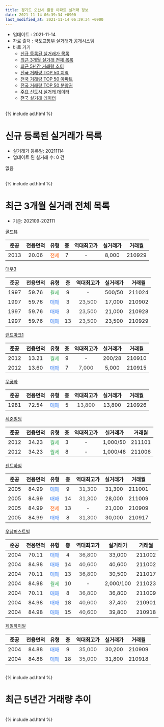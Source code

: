 ```yaml
---
title: 경기도 오산시 궐동 아파트 실거래 정보
date: 2021-11-14 06:39:34 +0900
last_modified_at: 2021-11-14 06:39:34 +0900
---
```


* 업데이트 : 2021-11-14
* 자료 출처 : [국토교통부 실거래가 공개시스템](http://rt.molit.go.kr)
* 바로 가기
    * [신규 등록된 실거래가 목록](#신규-등록된-실거래가-목록)
    * [최근 3개월 실거래 전체 목록](#최근-3개월-실거래-전체-목록)
    * [최근 5년간 거래량 추이](#최근-5년간-거래량-추이)
    * [전국 거래량 TOP 50 지역](https://inasie.github.io/apt-trade-info/최근-3개월-전국에서-가장-거래가-많이-발생한-지역)
    * [전국 거래량 TOP 50 아파트](https://inasie.github.io/apt-trade-info/최근-3개월-전국에서-가장-거래가-많이-발생한-아파트)
    * [전국 거래량 TOP 50 분양권](https://inasie.github.io/apt-trade-info/최근-3개월-전국에서-가장-거래가-많이-발생한-분양권)
    * [주요 신도시 실거래 데이터](https://inasie.github.io/apt-trade-info/주요-신도시)
    * [전국 실거래 데이터](https://inasie.github.io/apt-trade-info/전국)
<br>
{% include ad.html %}
<br>

# 신규 등록된 실거래가 목록
* 실거래가 등록일: 20211114
* 업데이트 된 실거래 수: 0 건

없음

<br>
{% include ad.html %}
<br>

# 최근 3개월 실거래 전체 목록
* 기준: 202109-202111


[골드뷰](https://search.naver.com/search.naver?query=%EA%B2%BD%EA%B8%B0%EB%8F%84+%EC%98%A4%EC%82%B0%EC%8B%9C+%EA%B6%90%EB%8F%99+%EA%B3%A8%EB%93%9C%EB%B7%B0)

|준공|전용면적|유형|층|역대최고가|실거래가|거래월|
|:---:|:---:|:---:|:---:|:---:|:---:|:---:|
|2013|20.06|<span style="color:#ff5a00">전세</span>|7|<span style="color:#444444">-</span>|8,000|210929|

[대우3](https://search.naver.com/search.naver?query=%EA%B2%BD%EA%B8%B0%EB%8F%84+%EC%98%A4%EC%82%B0%EC%8B%9C+%EA%B6%90%EB%8F%99+%EB%8C%80%EC%9A%B03)

|준공|전용면적|유형|층|역대최고가|실거래가|거래월|
|:---:|:---:|:---:|:---:|:---:|:---:|:---:|
|1997|59.76|<span style="color:#34a853">월세</span>|9|<span style="color:#444444">-</span>|500/50|211024|
|1997|59.76|<span style="color:#4285f3">매매</span>|3|<span style="color:#444444">23,500</span>|17,000|210902|
|1997|59.76|<span style="color:#4285f3">매매</span>|3|<span style="color:#444444">23,500</span>|21,000|210928|
|1997|59.76|<span style="color:#4285f3">매매</span>|13|<span style="color:#444444">23,500</span>|23,500|210929|

[랜드마크1](https://search.naver.com/search.naver?query=%EA%B2%BD%EA%B8%B0%EB%8F%84+%EC%98%A4%EC%82%B0%EC%8B%9C+%EA%B6%90%EB%8F%99+%EB%9E%9C%EB%93%9C%EB%A7%88%ED%81%AC1)

|준공|전용면적|유형|층|역대최고가|실거래가|거래월|
|:---:|:---:|:---:|:---:|:---:|:---:|:---:|
|2012|13.21|<span style="color:#34a853">월세</span>|9|<span style="color:#444444">-</span>|200/28|210910|
|2012|13.60|<span style="color:#4285f3">매매</span>|7|<span style="color:#444444">7,000</span>|5,000|210915|

[무궁화](https://search.naver.com/search.naver?query=%EA%B2%BD%EA%B8%B0%EB%8F%84+%EC%98%A4%EC%82%B0%EC%8B%9C+%EA%B6%90%EB%8F%99+%EB%AC%B4%EA%B6%81%ED%99%94)

|준공|전용면적|유형|층|역대최고가|실거래가|거래월|
|:---:|:---:|:---:|:---:|:---:|:---:|:---:|
|1981|72.54|<span style="color:#4285f3">매매</span>|5|<span style="color:#444444">13,800</span>|13,800|210926|

[세준빌딩](https://search.naver.com/search.naver?query=%EA%B2%BD%EA%B8%B0%EB%8F%84+%EC%98%A4%EC%82%B0%EC%8B%9C+%EA%B6%90%EB%8F%99+%EC%84%B8%EC%A4%80%EB%B9%8C%EB%94%A9)

|준공|전용면적|유형|층|역대최고가|실거래가|거래월|
|:---:|:---:|:---:|:---:|:---:|:---:|:---:|
|2012|34.23|<span style="color:#34a853">월세</span>|3|<span style="color:#444444">-</span>|1,000/50|211101|
|2012|34.23|<span style="color:#34a853">월세</span>|8|<span style="color:#444444">-</span>|1,000/48|211006|

[센트하임](https://search.naver.com/search.naver?query=%EA%B2%BD%EA%B8%B0%EB%8F%84+%EC%98%A4%EC%82%B0%EC%8B%9C+%EA%B6%90%EB%8F%99+%EC%84%BC%ED%8A%B8%ED%95%98%EC%9E%84)

|준공|전용면적|유형|층|역대최고가|실거래가|거래월|
|:---:|:---:|:---:|:---:|:---:|:---:|:---:|
|2005|84.99|<span style="color:#4285f3">매매</span>|9|<span style="color:#444444">31,300</span>|31,300|211001|
|2005|84.99|<span style="color:#4285f3">매매</span>|14|<span style="color:#444444">31,300</span>|28,000|211009|
|2005|84.99|<span style="color:#ff5a00">전세</span>|13|<span style="color:#444444">-</span>|21,000|210909|
|2005|84.99|<span style="color:#4285f3">매매</span>|8|<span style="color:#444444">31,300</span>|30,000|210917|

[우남퍼스트빌](https://search.naver.com/search.naver?query=%EA%B2%BD%EA%B8%B0%EB%8F%84+%EC%98%A4%EC%82%B0%EC%8B%9C+%EA%B6%90%EB%8F%99+%EC%9A%B0%EB%82%A8%ED%8D%BC%EC%8A%A4%ED%8A%B8%EB%B9%8C)

|준공|전용면적|유형|층|역대최고가|실거래가|거래월|
|:---:|:---:|:---:|:---:|:---:|:---:|:---:|
|2004|70.11|<span style="color:#4285f3">매매</span>|4|<span style="color:#444444">36,800</span>|33,000|211002|
|2004|84.98|<span style="color:#4285f3">매매</span>|14|<span style="color:#444444">40,600</span>|40,600|211002|
|2004|70.11|<span style="color:#4285f3">매매</span>|13|<span style="color:#444444">36,800</span>|30,500|211017|
|2004|84.98|<span style="color:#34a853">월세</span>|10|<span style="color:#444444">-</span>|2,000/100|211023|
|2004|70.11|<span style="color:#4285f3">매매</span>|8|<span style="color:#444444">36,800</span>|36,800|211009|
|2004|84.98|<span style="color:#4285f3">매매</span>|18|<span style="color:#444444">40,600</span>|37,400|210901|
|2004|84.98|<span style="color:#4285f3">매매</span>|15|<span style="color:#444444">40,600</span>|39,800|210918|

[제일하이빌](https://search.naver.com/search.naver?query=%EA%B2%BD%EA%B8%B0%EB%8F%84+%EC%98%A4%EC%82%B0%EC%8B%9C+%EA%B6%90%EB%8F%99+%EC%A0%9C%EC%9D%BC%ED%95%98%EC%9D%B4%EB%B9%8C)

|준공|전용면적|유형|층|역대최고가|실거래가|거래월|
|:---:|:---:|:---:|:---:|:---:|:---:|:---:|
|2004|84.88|<span style="color:#4285f3">매매</span>|9|<span style="color:#444444">35,000</span>|30,200|210909|
|2004|84.88|<span style="color:#4285f3">매매</span>|18|<span style="color:#444444">35,000</span>|31,800|210918|


<br>
{% include ad.html %}
<br>

# 최근 5년간 거래량 추이


<div style="width:100%;">
    <canvas id="deal_progress" height="200"></canvas>
</div>

<script>
new Chart(document.getElementById("deal_progress"), {
    type: 'line',
    data: {
        labels: ['201611','201612','201701','201702','201703','201704','201705','201706','201707','201708','201709','201710','201711','201712','201801','201802','201803','201804','201805','201806','201807','201808','201809','201810','201811','201812','201901','201902','201903','201904','201905','201906','201907','201908','201909','201910','201911','201912','202001','202002','202003','202004','202005','202006','202007','202008','202009','202010','202011','202012','202101','202102','202103','202104','202105','202106','202107','202108','202109','202110','202111'],
        datasets: [{
            label: '매매',
            pointRadius: 1,
            data: [12, 7, 6, 11, 20, 13, 10, 13, 7, 9, 8, 6, 5, 5, 3, 9, 10, 6, 9, 7, 10, 6, 8, 13, 9, 10, 7, 10, 9, 11, 10, 11, 6, 7, 2, 9, 9, 5, 13, 20, 28, 22, 17, 21, 21, 17, 23, 19, 11, 9, 19, 13, 21, 22, 31, 14, 9, 15, 10, 6, 0],
            borderColor: "rgba(255, 201, 14, 1)",
            backgroundColor: "rgba(255, 201, 14, 0.5)",
            fill: false,
            lineTension: 0
        },{
            label: '전월세',
            pointRadius: 1,
            data: [8, 9, 8, 6, 9, 8, 3, 8, 8, 9, 10, 9, 7, 5, 23, 9, 15, 6, 9, 17, 11, 4, 6, 12, 7, 3, 9, 10, 12, 8, 11, 9, 9, 18, 2, 1, 4, 3, 10, 12, 8, 4, 7, 6, 7, 12, 8, 8, 10, 4, 7, 11, 7, 15, 27, 13, 10, 11, 3, 3, 1],
            borderColor: "rgba(0, 141, 185, 1)",
            backgroundColor: "rgba(0, 141, 185, 0.5)",
            fill: false,
            lineTension: 0
        }
        ]
    },
    options: {
        responsive: true,
        title: {
            display: false
        },
        tooltips: {
            mode: 'index',
            intersect: false
        },
        hover: {
            mode: 'nearest',
            intersect: true
        },
        scales: {
            xAxes: [{
                display: true,
                scaleLabel: {
                    display: true,
                    labelString: '년/월'
                }
            }],
            yAxes: [{
                display: true,
                ticks: {
                    suggestedMin: 0,
                },
                scaleLabel: {
                    display: true,
                    labelString: '실거래 수'
                }
            }]
        }
    }
});

</script>


<br>
{% include ad.html %}
<br>

